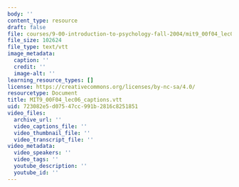 ```yaml
---
body: ''
content_type: resource
draft: false
file: courses/9-00-introduction-to-psychology-fall-2004/mit9_00f04_lec06_captions.vtt
file_size: 102624
file_type: text/vtt
image_metadata:
  caption: ''
  credit: ''
  image-alt: ''
learning_resource_types: []
license: https://creativecommons.org/licenses/by-nc-sa/4.0/
resourcetype: Document
title: MIT9_00F04_lec06_captions.vtt
uid: 723082e5-d075-47cc-991b-2816c8251851
video_files:
  archive_url: ''
  video_captions_file: ''
  video_thumbnail_file: ''
  video_transcript_file: ''
video_metadata:
  video_speakers: ''
  video_tags: ''
  youtube_description: ''
  youtube_id: ''
---
```

